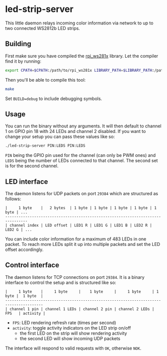 # led-strip-server

This little daemon relays incoming color information via network to up to two connected WS2812b LED strips.

## Building

First make sure you have compiled the [rpi_ws281x](https://github.com/jgarff/rpi_ws281x) library. Let the compiler find it by running:

```sh
export CPATH=$CPATH:/path/to/rpi_ws281x LIBRARY_PATH=$LIBRARY_PATH:/path/to/rpi_ws281x
```

Then you'll be able to compile this tool:

```sh
make
```

Set `BUILD=debug` to include debugging symbols.

## Usage

You can run the binary without any arguments. It will then default to channel 1 on GPIO pin 18 with 24 LEDs and channel 2 disabled. If you want to change your setup you can pass these values like so:

```sh
./led-strip-server PIN:LEDS PIN:LEDS
```

`PIN` being the GPIO pin used for the channel (can only be PWM ones) and `LEDS` being the number of LEDs connected to that channel. The second set is for the second channel.

## LED interface

The daemon listens for UDP packets on port `29384` which are structured as follows:

```
|     1 byte    |   2 bytes  | 1 byte | 1 byte | 1 byte | 1 byte | 1 byte | ...
--------------------------------------------------------------------------------
| channel index | LED offset | LED1 R | LED1 G | LED1 B | LED2 R | LED2 G | ...
```

You can include color information for a maximum of 483 LEDs in one packet. To reach more LEDs split it up into multiple packets and set the LED offset accordingly.

## Control interface

The daemon listens for TCP connections on port `29384`. It is a binary interface to control the setup and is structured like so:

```
|     1 byte    |     1 byte     |    1 byte     |     1 byte     | 1 byte |  1 byte  |
---------------------------------------------------------------------------------------
| channel 1 pin | channel 1 LEDs | channel 2 pin | channel 2 LEDs |  FPS   | activity |
```

- `FPS`: LED rendering refresh rate (times per second)
- `activity`: toggle activity indicators on the LED strip on/off
    - the first LED on the strip will show rendering activity
    - the second LED will show incoming UDP packets

The interface will respond to valid requests with `OK`, otherwise `NOK`.
